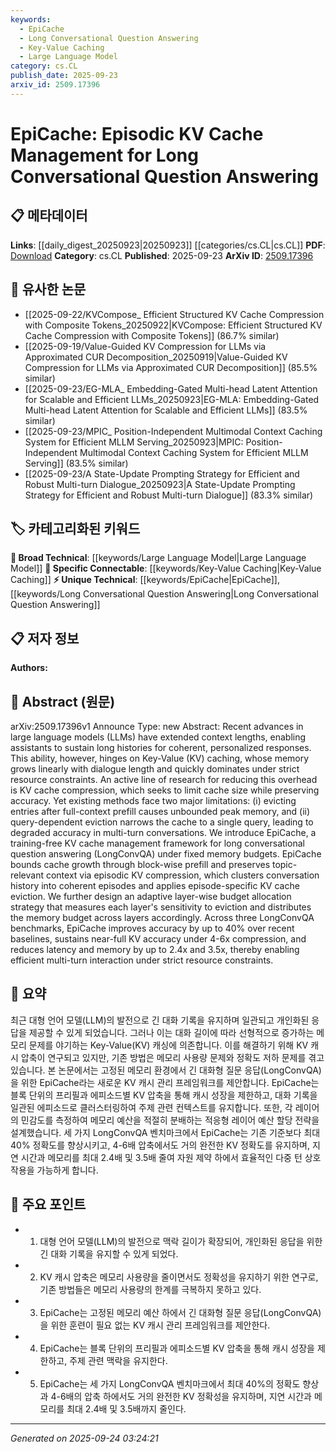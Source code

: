 ```yaml
---
keywords:
  - EpiCache
  - Long Conversational Question Answering
  - Key-Value Caching
  - Large Language Model
category: cs.CL
publish_date: 2025-09-23
arxiv_id: 2509.17396
---
```


<!-- KEYWORD_LINKING_METADATA:
{
  "processed_timestamp": "2025-09-24T03:24:21.716796",
  "vocabulary_version": "1.0",
  "selected_keywords": [
    "EpiCache",
    "Long Conversational Question Answering",
    "Key-Value Caching",
    "Large Language Model"
  ],
  "rejected_keywords": [],
  "similarity_scores": {
    "EpiCache": 0.8,
    "Long Conversational Question Answering": 0.78,
    "Key-Value Caching": 0.75,
    "Large Language Model": 0.72
  },
  "extraction_method": "AI_prompt_based",
  "budget_applied": true,
  "candidates_json": {
    "candidates": [
      {
        "surface": "EpiCache",
        "canonical": "EpiCache",
        "aliases": [],
        "category": "unique_technical",
        "rationale": "EpiCache is a novel framework specific to the paper's context, offering unique insights into KV cache management.",
        "novelty_score": 0.85,
        "connectivity_score": 0.65,
        "specificity_score": 0.9,
        "link_intent_score": 0.8
      },
      {
        "surface": "Long Conversational Question Answering",
        "canonical": "Long Conversational Question Answering",
        "aliases": [
          "LongConvQA"
        ],
        "category": "unique_technical",
        "rationale": "This term describes a specific application area that the paper addresses, relevant for linking related research.",
        "novelty_score": 0.7,
        "connectivity_score": 0.75,
        "specificity_score": 0.85,
        "link_intent_score": 0.78
      },
      {
        "surface": "Key-Value Caching",
        "canonical": "Key-Value Caching",
        "aliases": [
          "KV Caching"
        ],
        "category": "specific_connectable",
        "rationale": "Key-Value Caching is central to the paper's discussion and connects to broader research on memory management in LLMs.",
        "novelty_score": 0.55,
        "connectivity_score": 0.8,
        "specificity_score": 0.7,
        "link_intent_score": 0.75
      },
      {
        "surface": "Large Language Models",
        "canonical": "Large Language Model",
        "aliases": [
          "LLMs"
        ],
        "category": "broad_technical",
        "rationale": "Large Language Models are foundational to the paper's context, providing a broad technical basis for linking.",
        "novelty_score": 0.5,
        "connectivity_score": 0.9,
        "specificity_score": 0.6,
        "link_intent_score": 0.72
      }
    ],
    "ban_list_suggestions": [
      "method",
      "performance",
      "experiment"
    ]
  },
  "decisions": [
    {
      "candidate_surface": "EpiCache",
      "resolved_canonical": "EpiCache",
      "decision": "linked",
      "scores": {
        "novelty": 0.85,
        "connectivity": 0.65,
        "specificity": 0.9,
        "link_intent": 0.8
      }
    },
    {
      "candidate_surface": "Long Conversational Question Answering",
      "resolved_canonical": "Long Conversational Question Answering",
      "decision": "linked",
      "scores": {
        "novelty": 0.7,
        "connectivity": 0.75,
        "specificity": 0.85,
        "link_intent": 0.78
      }
    },
    {
      "candidate_surface": "Key-Value Caching",
      "resolved_canonical": "Key-Value Caching",
      "decision": "linked",
      "scores": {
        "novelty": 0.55,
        "connectivity": 0.8,
        "specificity": 0.7,
        "link_intent": 0.75
      }
    },
    {
      "candidate_surface": "Large Language Models",
      "resolved_canonical": "Large Language Model",
      "decision": "linked",
      "scores": {
        "novelty": 0.5,
        "connectivity": 0.9,
        "specificity": 0.6,
        "link_intent": 0.72
      }
    }
  ]
}
-->

# EpiCache: Episodic KV Cache Management for Long Conversational Question Answering

## 📋 메타데이터

**Links**: [[daily_digest_20250923|20250923]] [[categories/cs.CL|cs.CL]]
**PDF**: [Download](https://arxiv.org/pdf/2509.17396.pdf)
**Category**: cs.CL
**Published**: 2025-09-23
**ArXiv ID**: [2509.17396](https://arxiv.org/abs/2509.17396)

## 🔗 유사한 논문
- [[2025-09-22/KVCompose_ Efficient Structured KV Cache Compression with Composite Tokens_20250922|KVCompose: Efficient Structured KV Cache Compression with Composite Tokens]] (86.7% similar)
- [[2025-09-19/Value-Guided KV Compression for LLMs via Approximated CUR Decomposition_20250919|Value-Guided KV Compression for LLMs via Approximated CUR Decomposition]] (85.5% similar)
- [[2025-09-23/EG-MLA_ Embedding-Gated Multi-head Latent Attention for Scalable and Efficient LLMs_20250923|EG-MLA: Embedding-Gated Multi-head Latent Attention for Scalable and Efficient LLMs]] (83.5% similar)
- [[2025-09-23/MPIC_ Position-Independent Multimodal Context Caching System for Efficient MLLM Serving_20250923|MPIC: Position-Independent Multimodal Context Caching System for Efficient MLLM Serving]] (83.5% similar)
- [[2025-09-23/A State-Update Prompting Strategy for Efficient and Robust Multi-turn Dialogue_20250923|A State-Update Prompting Strategy for Efficient and Robust Multi-turn Dialogue]] (83.3% similar)

## 🏷️ 카테고리화된 키워드
**🧠 Broad Technical**: [[keywords/Large Language Model|Large Language Model]]
**🔗 Specific Connectable**: [[keywords/Key-Value Caching|Key-Value Caching]]
**⚡ Unique Technical**: [[keywords/EpiCache|EpiCache]], [[keywords/Long Conversational Question Answering|Long Conversational Question Answering]]

## 📋 저자 정보

**Authors:** 

## 📄 Abstract (원문)

arXiv:2509.17396v1 Announce Type: new 
Abstract: Recent advances in large language models (LLMs) have extended context lengths, enabling assistants to sustain long histories for coherent, personalized responses. This ability, however, hinges on Key-Value (KV) caching, whose memory grows linearly with dialogue length and quickly dominates under strict resource constraints. An active line of research for reducing this overhead is KV cache compression, which seeks to limit cache size while preserving accuracy. Yet existing methods face two major limitations: (i) evicting entries after full-context prefill causes unbounded peak memory, and (ii) query-dependent eviction narrows the cache to a single query, leading to degraded accuracy in multi-turn conversations. We introduce EpiCache, a training-free KV cache management framework for long conversational question answering (LongConvQA) under fixed memory budgets. EpiCache bounds cache growth through block-wise prefill and preserves topic-relevant context via episodic KV compression, which clusters conversation history into coherent episodes and applies episode-specific KV cache eviction. We further design an adaptive layer-wise budget allocation strategy that measures each layer's sensitivity to eviction and distributes the memory budget across layers accordingly. Across three LongConvQA benchmarks, EpiCache improves accuracy by up to 40% over recent baselines, sustains near-full KV accuracy under 4-6x compression, and reduces latency and memory by up to 2.4x and 3.5x, thereby enabling efficient multi-turn interaction under strict resource constraints.

## 📝 요약

최근 대형 언어 모델(LLM)의 발전으로 긴 대화 기록을 유지하며 일관되고 개인화된 응답을 제공할 수 있게 되었습니다. 그러나 이는 대화 길이에 따라 선형적으로 증가하는 메모리 문제를 야기하는 Key-Value(KV) 캐싱에 의존합니다. 이를 해결하기 위해 KV 캐시 압축이 연구되고 있지만, 기존 방법은 메모리 사용량 문제와 정확도 저하 문제를 겪고 있습니다. 본 논문에서는 고정된 메모리 환경에서 긴 대화형 질문 응답(LongConvQA)을 위한 EpiCache라는 새로운 KV 캐시 관리 프레임워크를 제안합니다. EpiCache는 블록 단위의 프리필과 에피소드별 KV 압축을 통해 캐시 성장을 제한하고, 대화 기록을 일관된 에피소드로 클러스터링하여 주제 관련 컨텍스트를 유지합니다. 또한, 각 레이어의 민감도를 측정하여 메모리 예산을 적절히 분배하는 적응형 레이어 예산 할당 전략을 설계했습니다. 세 가지 LongConvQA 벤치마크에서 EpiCache는 기존 기준보다 최대 40% 정확도를 향상시키고, 4-6배 압축에서도 거의 완전한 KV 정확도를 유지하며, 지연 시간과 메모리를 최대 2.4배 및 3.5배 줄여 자원 제약 하에서 효율적인 다중 턴 상호작용을 가능하게 합니다.

## 🎯 주요 포인트

- 1. 대형 언어 모델(LLM)의 발전으로 맥락 길이가 확장되어, 개인화된 응답을 위한 긴 대화 기록을 유지할 수 있게 되었다.
- 2. KV 캐시 압축은 메모리 사용량을 줄이면서도 정확성을 유지하기 위한 연구로, 기존 방법들은 메모리 사용량의 한계를 극복하지 못하고 있다.
- 3. EpiCache는 고정된 메모리 예산 하에서 긴 대화형 질문 응답(LongConvQA)을 위한 훈련이 필요 없는 KV 캐시 관리 프레임워크를 제안한다.
- 4. EpiCache는 블록 단위의 프리필과 에피소드별 KV 압축을 통해 캐시 성장을 제한하고, 주제 관련 맥락을 유지한다.
- 5. EpiCache는 세 가지 LongConvQA 벤치마크에서 최대 40%의 정확도 향상과 4-6배의 압축 하에서도 거의 완전한 KV 정확성을 유지하며, 지연 시간과 메모리를 최대 2.4배 및 3.5배까지 줄인다.


---

*Generated on 2025-09-24 03:24:21*